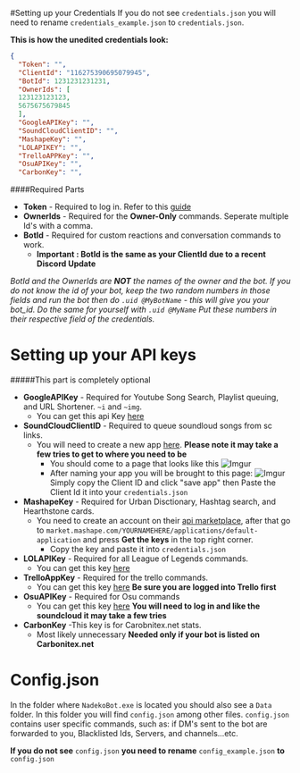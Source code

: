 #Setting up your Credentials
If you do not see `credentials.json` you will need to rename `credentials_example.json` to `credentials.json`.

**This is how the unedited credentials look:**
```json
{
  "Token": "",
  "ClientId": "116275390695079945",
  "BotId": 1231231231231,
  "OwnerIds": [
  123123123123,
  5675675679845
  ],
  "GoogleAPIKey": "",
  "SoundCloudClientID": "",
  "MashapeKey": "",
  "LOLAPIKEY": "",
  "TrelloAPPKey": "",
  "OsuAPIKey": "",
  "CarbonKey": "",
```
####Required Parts
+ **Token** - Required to log in. Refer to this [guide](http://discord.kongslien.net/guide.html)
+ **OwnerIds** - Required for the **Owner-Only** commands. Seperate multiple Id's with a comma.
+ **BotId** - Required for custom reactions and conversation commands to work.  
  + **Important : BotId is the same as your ClientId due to a recent Discord Update** 

_BotId and the OwnerIds are **NOT** the names of the owner and the bot. If you do not know the id of your bot, keep the two random numbers in those fields and 
run the bot then do  `.uid @MyBotName` - this will give you your bot_id.
Do the same for yourself with `.uid @MyName` Put these numbers in their respective field of the credentials._

Setting up your API keys
====================
#####This part is completely optional
+ **GoogleAPIKey** - Required for Youtube Song Search, Playlist queuing, and URL Shortener. `~i` and `~img`. 
  + You can get this api Key [here](https://console.developers.google.com/apis)
+ **SoundCloudClientID** - Required to queue soundloud songs from sc links.
  + You will need to create a new app [here](http://soundcloud.com/you/apps/new). **Please note it may take a few tries to get to where you need to be**
    + You should come to a page that looks like this ![Imgur](http://i.imgur.com/youVRvl.png)
    + After naming your app you will be brought to this page: ![Imgur](http://i.imgur.com/GH1gjKK.png) Simply copy the Client ID and click "save app" then Paste the Client Id it into your `credentials.json` 
+ **MashapeKey** - Required for Urban Disctionary, Hashtag search, and Hearthstone cards.
  + You need to create an account on their [api marketplace](https://market.mashape.com/), after that go to `market.mashape.com/YOURNAMEHERE/applications/default-application` and press **Get the keys** in the top right corner.
    + Copy the key and paste it into `credentials.json`
+ **LOLAPIKey** - Required for all League of Legends commands. 
  + You can get this key [here](http://api.champion.gg/)
+ **TrelloAppKey** - Required for the trello commands.
  + You can get this key [here](https://trello.com/app-key) **Be sure you are logged into Trello first**
+ **OsuAPIKey** - Required for Osu commands
  + You can get this key [here](https://osu.ppy.sh/p/api) **You will need to log in and like the soundcloud it may take a few tries**
+ **CarbonKey** -This key is for Carobnitex.net stats. 
  + Most likely unnecessary **Needed only if your bot is listed on Carbonitex.net**

Config.json
===========
In the folder where `NadekoBot.exe` is located you should also see a `Data` folder. In this folder you will find `config.json` among other files.
`config.json` contains user specific commands, such as: if DM's sent to the bot are forwarded to you, Blacklisted Ids, Servers, and channels...etc.

**If you do not see** `config.json` **you need to rename** `config_example.json` **to** `config.json`
